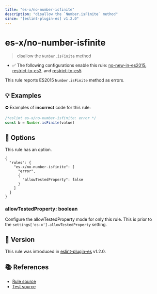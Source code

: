 ```yaml
---
title: "es-x/no-number-isfinite"
description: "disallow the `Number.isFinite` method"
since: "[eslint-plugin-es] v1.2.0"
---
```


# es-x/no-number-isfinite
> disallow the `Number.isFinite` method

- ✅ The following configurations enable this rule: [no-new-in-es2015], [restrict-to-es3], and [restrict-to-es5]

This rule reports ES2015 `Number.isFinite` method as errors.

## 💡 Examples

⛔ Examples of **incorrect** code for this rule:

<eslint-playground type="bad">

```js
/*eslint es-x/no-number-isfinite: error */
const b = Number.isFinite(value)
```

</eslint-playground>

## 🔧 Options

This rule has an option.

```jsonc
{
  "rules": {
    "es-x/no-number-isfinite": [
      "error",
      {
        "allowTestedProperty": false
      }
    ]
  }
}
```

### allowTestedProperty: boolean

Configure the allowTestedProperty mode for only this rule.
This is prior to the `settings['es-x'].allowTestedProperty` setting.

## 🚀 Version

This rule was introduced in [eslint-plugin-es] v1.2.0.

[eslint-plugin-es]: https://github.com/mysticatea/eslint-plugin-es

## 📚 References

- [Rule source](https://github.com/eslint-community/eslint-plugin-es-x/blob/master/lib/rules/no-number-isfinite.js)
- [Test source](https://github.com/eslint-community/eslint-plugin-es-x/blob/master/tests/lib/rules/no-number-isfinite.js)

[no-new-in-es2015]: ../configs/index.md#no-new-in-es2015
[restrict-to-es3]: ../configs/index.md#restrict-to-es3
[restrict-to-es5]: ../configs/index.md#restrict-to-es5
